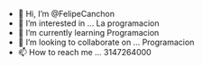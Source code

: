  - 👋 Hi, I’m @FelipeCanchon  
- 👀 I’m interested in ... La programacion
- 🌱 I’m currently learning  Programacion
- 💞️ I’m looking to collaborate on ... Programacion
- 📫 How to reach me ... 3147264000

<!---
FelipeCanchon/FelipeCanchon is a ✨ special ✨ repository because its `README.md` (this file) appears on your GitHub profile.
You can click the Preview link to take a look at your changes.
--->
